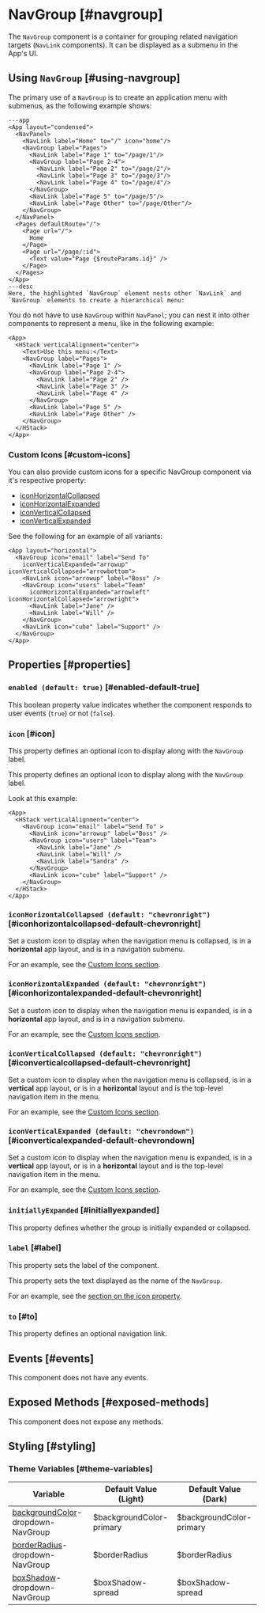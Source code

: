 # NavGroup [#navgroup]

The `NavGroup` component is a container for grouping related navigation targets (`NavLink` components). It can be displayed as a submenu in the App's UI.

## Using `NavGroup` [#using-navgroup]

The primary use of a `NavGroup` is to create an application menu with submenus, as the following example shows:

```xmlui-pg copy display name="Example: NavGroup in App" height="230px"
---app
<App layout="condensed">
  <NavPanel>
    <NavLink label="Home" to="/" icon="home"/>
    <NavGroup label="Pages">
      <NavLink label="Page 1" to="/page/1"/>
      <NavGroup label="Page 2-4">
        <NavLink label="Page 2" to="/page/2"/>
        <NavLink label="Page 3" to="/page/3"/>
        <NavLink label="Page 4" to="/page/4"/>
      </NavGroup>
      <NavLink label="Page 5" to="/page/5"/>
      <NavLink label="Page Other" to="/page/Other"/>
    </NavGroup>
  </NavPanel>
  <Pages defaultRoute="/">
    <Page url="/">
      Home
    </Page>
    <Page url="/page/:id">
      <Text value="Page {$routeParams.id}" />
    </Page>
  </Pages>
</App>
---desc
Here, the highlighted `NavGroup` element nests other `NavLink` and `NavGroup` elements to create a hierarchical menu:
```

You do not have to use `NavGroup` within `NavPanel`; you can nest it into other components to represent a menu, like in the following example:

```xmlui-pg copy display name="Example: NavGroup in a Stack" height="230px"
<App>
  <HStack verticalAlignment="center">
    <Text>Use this menu:</Text>
    <NavGroup label="Pages">
      <NavLink label="Page 1" />
      <NavGroup label="Page 2-4">
        <NavLink label="Page 2" />
        <NavLink label="Page 3" />
        <NavLink label="Page 4" />
      </NavGroup>
      <NavLink label="Page 5" />
      <NavLink label="Page Other" />
    </NavGroup>
  </HStack>
</App>
```

### Custom Icons [#custom-icons]

You can also provide custom icons for a specific NavGroup component via it's respective property:
- [iconHorizontalCollapsed](#iconHorizontalCollapsed)
- [iconHorizontalExpanded](#iconHorizontalExpanded)
- [iconVerticalCollapsed](#iconVerticalCollapsed)
- [iconVerticalExpanded](#iconVerticalExpanded)

See the following for an example of all variants:

```xmlui-pg copy display name="Example: custom icons in horizontal layout" height="200px"
<App layout="horizontal">
  <NavGroup icon="email" label="Send To"
    iconVerticalExpanded="arrowup" iconVerticalCollapsed="arrowbottom">
    <NavLink icon="arrowup" label="Boss" />
    <NavGroup icon="users" label="Team"
      iconHorizontalExpanded="arrowleft" iconHorizontalCollapsed="arrowright">
      <NavLink label="Jane" />
      <NavLink label="Will" />
    </NavGroup>
    <NavLink icon="cube" label="Support" />
  </NavGroup>
</App>
```

## Properties [#properties]

### `enabled (default: true)` [#enabled-default-true]

This boolean property value indicates whether the component responds to user events (`true`) or not (`false`).

### `icon` [#icon]

This property defines an optional icon to display along with the `NavGroup` label.

This property defines an optional icon to display along with the `NavGroup` label.

Look at this example:

```xmlui-pg copy {3, 5} display name="Example: label and icon" height="230px"
<App>
  <HStack verticalAlignment="center">
    <NavGroup icon="email" label="Send To" >
      <NavLink icon="arrowup" label="Boss" />
      <NavGroup icon="users" label="Team">
        <NavLink label="Jane" />
        <NavLink label="Will" />
        <NavLink label="Sandra" />
      </NavGroup>
      <NavLink icon="cube" label="Support" />
    </NavGroup>
  </HStack>
</App>
```

### `iconHorizontalCollapsed (default: "chevronright")` [#iconhorizontalcollapsed-default-chevronright]

Set a custom icon to display when the navigation menu is collapsed, is in a **horizontal** app layout, and is in a navigation submenu.

For an example, see the [Custom Icons section](#custom-icons).

### `iconHorizontalExpanded (default: "chevronright")` [#iconhorizontalexpanded-default-chevronright]

Set a custom icon to display when the navigation menu is expanded, is in a **horizontal** app layout, and is in a navigation submenu.

For an example, see the [Custom Icons section](#custom-icons).

### `iconVerticalCollapsed (default: "chevronright")` [#iconverticalcollapsed-default-chevronright]

Set a custom icon to display when the navigation menu is collapsed, is in a **vertical** app layout, or is in a **horizontal** layout and is the top-level navigation item in the menu.

For an example, see the [Custom Icons section](#custom-icons).

### `iconVerticalExpanded (default: "chevrondown")` [#iconverticalexpanded-default-chevrondown]

Set a custom icon to display when the navigation menu is expanded, is in a **vertical** app layout, or is in a **horizontal** layout and is the top-level navigation item in the menu.

For an example, see the [Custom Icons section](#custom-icons).

### `initiallyExpanded` [#initiallyexpanded]

This property defines whether the group is initially expanded or collapsed.

### `label` [#label]

This property sets the label of the component.

This property sets the text displayed as the name of the `NavGroup`.

For an example, see the [section on the icon property](#icon).

### `to` [#to]

This property defines an optional navigation link.

## Events [#events]

This component does not have any events.

## Exposed Methods [#exposed-methods]

This component does not expose any methods.

## Styling [#styling]

### Theme Variables [#theme-variables]

| Variable | Default Value (Light) | Default Value (Dark) |
| --- | --- | --- |
| [backgroundColor](../styles-and-themes/common-units/#color)-dropdown-NavGroup | $backgroundColor-primary | $backgroundColor-primary |
| [borderRadius](../styles-and-themes/common-units/#border-rounding)-dropdown-NavGroup | $borderRadius | $borderRadius |
| [boxShadow](../styles-and-themes/common-units/#boxShadow)-dropdown-NavGroup | $boxShadow-spread | $boxShadow-spread |
